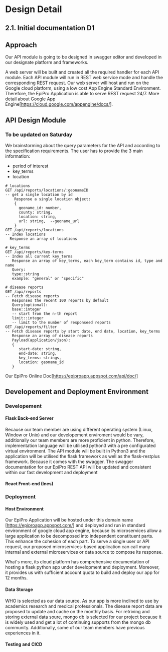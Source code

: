 # Design Detail
## 2.1. Initial	documentation D1

## Approach
[//]: # (Describe	how	you	intend	to	develop	the	API	module and	provide	the	ability to	run	it	in	Web	service	mode)
Our API module is going to be designed in swagger editor and developed in our designate platform and frameworks.

A web server will be built and created all the required handler for each API module. Each API module will run in REST web service mode and handle the corresponding REST request. Our web server will host and run on the Google cloud platform, using a low cost App Engine Standard Environment. Therefore, the EpiPro Application is able to serve REST request 24/7.
More detail about Google App Engine[https://cloud.google.com/appengine/docs/].


## API Design Module

[//]: # (Discuss	your	current	thinking	about	how	parameters can	be	passed	to	your module	and	how	results	are	collected.	Show	an	example	of	a	possible interaction .e.g.- sample	HTTP	calls	with	URL	and	parameters)

### To be updated on Saturday
We brainstorming about the query parameters for the API and according to the specification requirements. The user has to provide the 3 main information:
- period of interest
- key_terms
- location

```
# locations
GET /api/reports/locations/:geonameID 
-- get a single location by id
    Response a single location object:
    {
      geoname_id: number,
      county: string,
      location: string,
      url: string,  --geoname_url
    }
GET /api/reports/locations 
-- Index locations 
  Response an array of locations

# key_terms
GET /api/reports/key-terms 
-- Index all current key_terms 
   Response an array of key_terms, each key_term contains id, type and name
   Query:
   type::string 
   example: "general" or "specific"

# disease reports
GET /api/reports 
-- Fetch disease reports
   Responses the recent 100 reports by default
   Query(optional):  
   base::integer 
   -- start from the n-th report 
   limit::integer 
   -- limit to the number of responseed reports
GET /api/reports/filter 
-- Fetch disease reports by start date, end date, location, key_terms
   Response an array of disease reports
   Payload(application/json): 
   { 
      start-date: string, 
      end-date: string, 
      key_terms: strings, 
      location: geoname_id 
   }
```

Our EpiPro Online Doc[https://epiproapp.appspot.com/api/doc/]


## Developement and Deployment Environment
[//]: # (Present	and	justify	implementation	language,	development	and	deployment environment .e.g.	Linux,	Windows	and	specific	libraries	that	you	plan	to	use.)

### Developement
#### Flask Back-end Server
Because our team member are using different operating system (Linux, Window or Unix) and our developement enviroment would be vary, additionally our team members are more proficient in python. Therefore, implementation language will be utilised python3 with a pre configurated virtual environment. The API module will be built in Python3 and the application will be utilised the flask framework as well as the flask-restplus framework. Because it comes with the swagger. The swagger documentation for our EpiPro REST API will be updated and consistent within our fast development and deployment
#### React Front-end (Ines)


### Deployment
#### Host Environment
Our EpiPro Application will be hosted under this domain name [https://epiproapp.appspot.com/] and deployed and run in standard environment of google cloud app engine, because its microservices allow a large application to be decomposed into independent constituent parts. This enhance the cohesion of each part. To serve a single user or API request, our proposed microservices-based application can call many internal and external microservices or data source to compose its response.

What's more, its cloud platform has comprehensive documentation of hosting a flask python app under development and deployment. Moreover, it provides us with sufficient account quota to build and deploy our app for 12 months.
#### Data Storage
WHO is selected as our data source. As our app is more inclined to use by academics research and medical professionals. The disease report data are proposed to update and cache on the monthly basis. For retriving and storing external data soure, mongo db is selected for our project because it is widely used and get a lot of continuing supports from the mongo db community.  Additionally, some of our team members have previous experiences in it.
#### Testing and CICD


[//]: # (leave your preferrable framework, library here if you have any: Scapper-- fetch data, )

